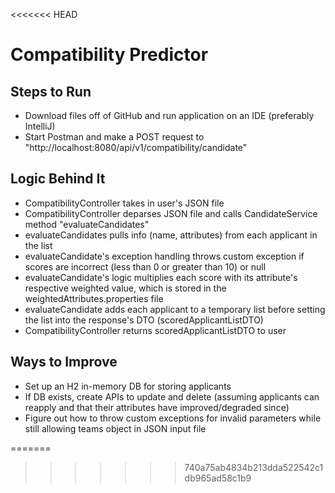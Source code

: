 <<<<<<< HEAD
# Compatibility Predictor

## Steps to Run
- Download files off of GitHub and run application on an IDE (preferably IntelliJ)
- Start Postman and make a POST request to "http://localhost:8080/api/v1/compatibility/candidate"

## Logic Behind It
- CompatibilityController takes in user's JSON file
- CompatibilityController deparses JSON file and calls CandidateService method "evaluateCandidates"
- evaluateCandidates pulls info (name, attributes) from each applicant in the list
- evaluateCandidate's exception handling throws custom exception if scores are incorrect (less than 0 or greater than 10) or null
- evaluateCandidate's logic multiplies each score with its attribute's respective weighted value, which is stored in the weightedAttributes.properties file
- evaluateCandidate adds each applicant to a temporary list before setting the list into the response's DTO (scoredApplicantListDTO)
- CompatibilityController returns scoredApplicantListDTO to user

## Ways to Improve
- Set up an H2 in-memory DB for storing applicants
- If DB exists, create APIs to update and delete (assuming applicants can reapply and that their attributes have improved/degraded since)
- Figure out how to throw custom exceptions for invalid parameters while still allowing teams object in JSON input file

=======
>>>>>>> 740a75ab4834b213dda522542c1db965ad58c1b9

